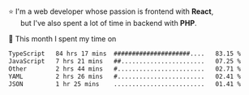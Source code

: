 ⭐ I'm a web developer whose passion is frontend with <b>React</b>,<br/>
&nbsp; &nbsp; &nbsp; but I've also spent a lot of time in backend with <b>PHP</b>.

📅 This month I spent my time on

<!--START_SECTION:waka-->

```txt
TypeScript   84 hrs 17 mins  #####################....   83.15 %
JavaScript   7 hrs 21 mins   ##.......................   07.25 %
Other        2 hrs 44 mins   #........................   02.71 %
YAML         2 hrs 26 mins   #........................   02.41 %
JSON         1 hr 25 mins    .........................   01.41 %
```

<!--END_SECTION:waka-->

